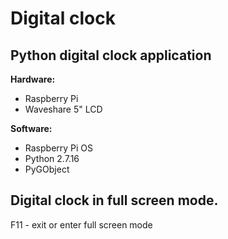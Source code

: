 # Digital clock
## Python digital clock application

**Hardware:**
- Raspberry Pi
- Waveshare 5" LCD

**Software:**
- Raspberry Pi OS
- Python 2.7.16
- PyGObject

## Digital clock in full screen mode.

F11 - exit or enter full screen mode
